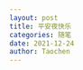 ```yaml
---
layout: post
title: 平安夜快乐
categories: 随笔
date: 2021-12-24
author: Taochen
---
```


<html>
<head>
<meta charset="utf-8">
</head>
<body marginwidth="0" marginheight="0">
<div id="chrismas">
<canvas id="c" height="356" width="446">
</div>
<script>
var collapsed = true;
function toggle()
{
var fs = top.document.getElementsByTagName('frameset')[0];
var f = fs.getElementsByTagName('frame');
if (collapsed)
{
fs.rows = '250px,*';
fs.noResize = false;
f[0].noResize = false;
f[1].noResize = false;
}
else
{
fs.rows = '30px,*';
fs.noResize = true;
f[0].noResize = true;
f[1].noResize = true;
}
collapsed = !collapsed;
}
</script>
<script>
var b = document.body;
var c = document.getElementsByTagName('canvas')[0];
var a = c.getContext('2d');
document.body.clientWidth;
</script>
<script>
M=Math;
Q=M.random;J=[];
U=16;
T=M.sin;
E=M.sqrt;
for(O=k=0;x=z=j=i=k<200;)
with(M[k]=k?c.cloneNode(0):c)
{
width=height=k?32:W=446;
with(getContext('2d'))
if(k>10|!k)
for(
font='60px Impact',
V='rgba(';I=i*U,fillStyle=k?k==13?V+'205,205,215,.15)':
V+(147+I)+','+(k%2?128+I:0)+','+I+',.5)':'#cca',i<7;)
beginPath(fill(arc(U-i/3,24-i/2,k==13?4-(i++)/2:8-i++,0,M.PI*2,1)));
else for(;
x=T(i),
y=Q()*2-1,
D=x*x+y*y,
B=E(D-x/.9-1.5*y+1),
R=67*(B+1)*(L=k/9+.8)>>1,
i++<W;
)
if(D<1)
beginPath(strokeStyle=V+R+','+(R+B*L>>0)+',40,.1)'),
moveTo(U+x*8,U+y*8),
lineTo(U+x*U,U+y*U),
stroke();
for(
y=H=k+E(k++)*25,
R=Q()*W;
P=3,j<H;)
J[O++]=[
x+=T(R)*P+Q()*6-3,y+=Q()*U-8,
z+=T(R-11)*P+Q()*6-3,
j/H*20+((j+=U)>H&Q()>.8?Q(P=9)*4:0)>>1]
}
setInterval(function G(m,l)
{
A=T(D-11);
if(l)
return(
m[2]-l[2])*A+(l[0]-m[0])*T(D);
a.clearRect(0,0,W,W);
J.sort(G);
for(
i=0;
L=J[i++];
a.drawImage(M[L[3]+1],207+L[0]*A+L[2]*T(D)>>0,L[1]>>1))
{
if(i==2e3)
a.fillText
('Merry Christmas!',U,345);
if(!(i%7))
a.drawImage(M[13],
((157*(i*i)+T(D*5+i*i)*5)%W)>>0,
((113*i+(D*i)/60)%(290+i/99))>>0);
}
D+=.02
},1)
</script>
</body>
</html>
